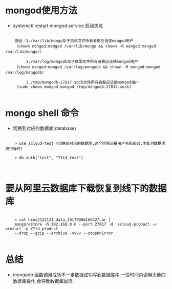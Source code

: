 # mongod使用方法

- systemctl restart mongod.service 启动失败

``` shell

    原因：1./var/lib/mongo及子目录文件所有者都应该使mongod用户
    （chown mongod:mongod /var/lib/mongo && chown -R mongod:mongod /var/lib/mongo/）
    
         2./var/log/mongodb及子目录文件所有者都应该使mongod用户
    （chown mongod:mongod /var/log/mongodb && chown -R mongod:mongod /var/log/mongodb）
    
         3./tmp/mongodb-27017.sock文件所有者都应该使mongod用户
     (sudo chown mongod:mongod /tmp/mongodb-27017.sock)
			
```

# mongo shell 命令

- 切换到对应的数据库(database)

``` shell

    > use scloud-test (切换到对应的数据库,这个时候还要用户名和密码,才能对数据库进行操作)
    
    > db.auth("test", "YYtd_test")
    
			
```

# 要从阿里云数据库下载恢复到线下的数据库

``` shell

    > cat hins2132121_data_20170906160327.ar |  
    mongorestore -h 192.168.0.6 --port 27017 -d  scloud-product -u product -p YYtd_product  
    --drop --gzip --archive -vvvv --stopOnError
    	
```

# 总结

- mongodb 函数调用成功不一定数据成功写到数据库中,一段时间内调用大量的数据库操作,会导致数据库崩溃.